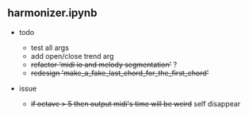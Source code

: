 ## harmonizer.ipynb
- todo
  - test all args
  - add open/close trend arg
  - ~~refactor 'midi io and melody segmentation'~~ ?
  - ~~redesign 'make_a_fake_last_chord_for_the_first_chord'~~

- issue
  - ~~if octave > 5 then output midi's time will be weird~~  self disappear